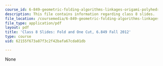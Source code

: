 ```yaml
---
course_id: 6-849-geometric-folding-algorithms-linkages-origami-polyhedra-fall-2012
description: This file contains information regarding class 8 slides.
file_location: /coursemedia/6-849-geometric-folding-algorithms-linkages-origami-polyhedra-fall-2012/62155f673a87f3c2f42bafa67cda01db_MIT6_849F12_slidesC08.pdf
file_type: application/pdf
layout: pdf
title: 'Class 8 Slides: Fold and One Cut, 6.849 Fall 2012'
type: course
uid: 62155f673a87f3c2f42bafa67cda01db

---
```

None